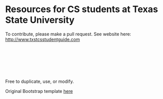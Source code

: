 # Resources for CS students at Texas State University
To contribute, please make a pull request.
See website here:   http://www.txstcsstudentguide.com 



<br><br><br><br><br><br>
Free to duplicate, use, or modify.

Original Bootstrap template [here](https://startbootstrap.com/template/modern-business)
